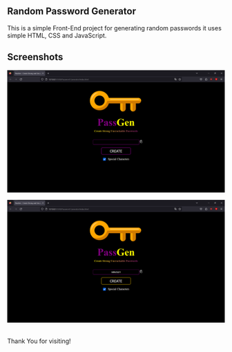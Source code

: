 ## Random Password Generator
This is a simple Front-End project for generating random passwords it uses simple HTML, CSS and JavaScript.

## Screenshots
![Screenshot 1](Screenshots/1.png)

![Screenshot 2](Screenshots/2.png)

<br/>
Thank You for visiting!